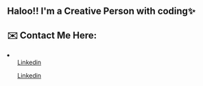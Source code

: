## Haloo!! I'm a Creative Person with coding✨

## ✉️ Contact Me Here:
<p>
  <li>
    <ul><a href="https://google.com" taget="_blank">Linkedin</a></ul>
    <ul><a href="https://google.com" taget="_blank">Linkedin</a></ul>
  </li>
</p>

<!--
**Rithvik101201/Rithvik101201** is a ✨ _special_ ✨ repository because its `README.md` (this file) appears on your GitHub profile.


Here are some ideas to get you started:

- 🔭 I’m currently working on ...
- 🌱 I’m currently learning ...
- 👯 I’m looking to collaborate on ...
- 🤔 I’m looking for help with ...
- 💬 Ask me about ...
- 📫 How to reach me: ...
- 😄 Pronouns: ...
- ⚡ Fun fact: ...
-->
